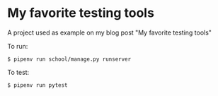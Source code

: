 # My favorite testing tools

A project used as example on my blog post "My favorite testing tools"


To run:

`$ pipenv run school/manage.py runserver`


To test:

`$ pipenv run pytest` 

